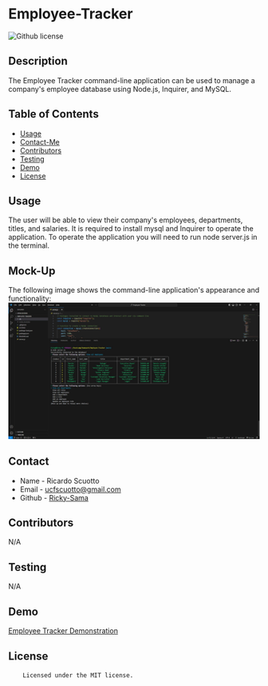 # Employee-Tracker

![Github license](https://img.shields.io/badge/license-MIT-yellowgreen.svg)

## Description
The Employee Tracker command-line application can be used to manage a company's employee database using Node.js, Inquirer, and MySQL.

## Table of Contents
* [Usage](#usage)
* [Contact-Me](#contact)
* [Contributors](#contributors)
* [Testing](#testing)
* [Demo](#demo)
* [License](#license)

## Usage
The user will be able to view their company's employees, departments, titles, and salaries. It is required to install mysql and Inquirer to operate the application. To operate the application you will need to run node server.js in the terminal.

## Mock-Up
The following image shows the command-line application's appearance and functionality:
![screenshot of application](./screenshots/Employee-Tracker%20screenshot.jpg)

## Contact
* Name - Ricardo Scuotto
* Email - ucfscuotto@gmail.com
* Github - [Ricky-Sama](https://github.com/Ricky-Sama/)
## Contributors
N/A
## Testing
N/A

## Demo
<a href="https://drive.google.com/file/d/1SlZiM5B5mc5J-GnzaqU7A-MMxqbqSmAy/view">Employee Tracker Demonstration</a>
## License

        Licensed under the MIT license.